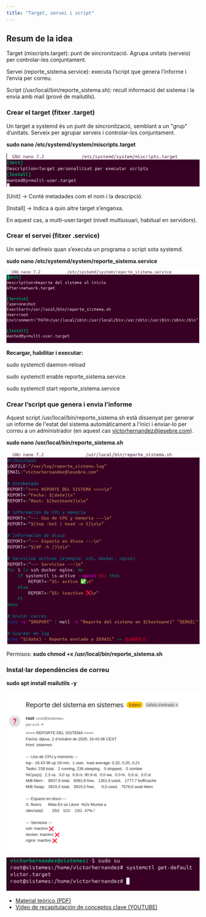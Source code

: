 ```yaml
---
title: "Target, servei i script"
---
```


## Resum de la idea

Target (miscripts.target): punt de sincronització. Agrupa unitats (serveis) per controlar-les conjuntament.

Servei (reporte_sistema.service): executa l’script que genera l’informe i l’envia per correu.

Script (/usr/local/bin/reporte_sistema.sh): recull informació del sistema i la envia amb mail (prové de mailutils).


### Crear el target (fitxer .target)

Un target a systemd és un punt de sincronització, semblant a un "grup" d’unitats. Serveix per agrupar serveis i controlar-los conjuntament.

**sudo nano /etc/systemd/system/miscripts.target**

![imagen](<target.png>)

[Unit] → Conté metadades com el nom i la descripció.

[Install] → Indica a quin altre target s’enganxa. 

En aquest cas, a multi-user.target (nivell multiusuari, habitual en servidors).

### Crear el servei (fitxer .service)

Un servei defineix quan s’executa un programa o script sota systemd.

**sudo nano /etc/systemd/system/reporte_sistema.service**

![imagen](<servei.png>)

**Recargar, habilitar i executar:** 

sudo systemctl daemon-reload

sudo systemctl enable reporte_sistema.service

sudo systemctl start reporte_sistema.service

### Crear l’script que genera i envia l’informe

Aquest script /usr/local/bin/reporte_sistema.sh està dissenyat per generar un informe de l'estat del sistema automàticament a l'inici i enviar-lo per correu a un administrador (en aquest cas victorhernandez@iesebre.com).

**sudo nano /usr/local/bin/reporte_sistema.sh**

![imagen](<script.png>)

Permisos: **sudo chmod +x /usr/local/bin/reporte_sistema.sh**

### Instal·lar dependències de correu

**sudo apt install mailutils -y**

![imagen](<correo.png>)



![imagen](<get-default.png>)


- [Material teórico (PDF)](https://github.com/mireiaconsarnau/machine_learning/raw/main/unidad1/l1.pdf)
- [Vídeo de recapitulación de conceptos clave (YOUTUBE)](https://youtu.be/p27AhdHxi_o)

